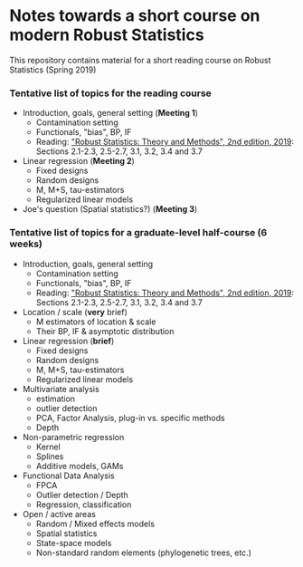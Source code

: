 # Notes towards a short course on modern Robust Statistics

This repository contains material for a short reading course on Robust Statistics (Spring 2019)

### Tentative list of topics for the reading course

- Introduction, goals, general setting (**Meeting 1**)
   - Contamination setting
   - Functionals, "bias", BP, IF
   - Reading: ["Robust Statistics: Theory and Methods", 2nd edition, 2019](https://www.wiley.com/go/maronna/robust): Sections 2.1-2.3, 2.5-2.7, 3.1, 3.2, 3.4 and 3.7 
- Linear regression (**Meeting 2**)
   - Fixed designs
   - Random designs
   - M, M+S, tau-estimators
   - Regularized linear models
- Joe's question (Spatial statistics?) (**Meeting 3**)
   
### Tentative list of topics for a graduate-level half-course (6 weeks)
- Introduction, goals, general setting
   - Contamination setting
   - Functionals, "bias", BP, IF
   - Reading: ["Robust Statistics: Theory and Methods", 2nd edition, 2019](https://www.wiley.com/go/maronna/robust): Sections 2.1-2.3, 2.5-2.7, 3.1, 3.2, 3.4 and 3.7 
- Location / scale (**very** brief)
   - M estimators of location & scale
   - Their BP, IF & asymptotic distribution
- Linear regression (**brief**)
   - Fixed designs
   - Random designs
   - M, M+S, tau-estimators
   - Regularized linear models 
- Multivariate analysis
   - estimation
   - outlier detection
   - PCA, Factor Analysis, plug-in vs. specific methods
   - Depth
- Non-parametric regression
   - Kernel
   - Splines
   - Additive models, GAMs
- Functional Data Analysis
   - FPCA
   - Outlier detection / Depth
   - Regression, classification
- Open / active areas
   - Random / Mixed effects models
   - Spatial statistics
   - State-space models
   - Non-standard random elements (phylogenetic trees, etc.)
 
